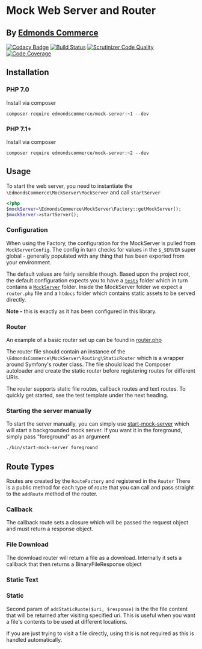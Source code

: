 # Mock Web Server and Router 
## By [Edmonds Commerce](https://www.edmondscommerce.co.uk)

[![Codacy Badge](https://api.codacy.com/project/badge/Grade/a791bb0914a243749b3c9918c70af2da)](https://www.codacy.com/app/edmondscommerce/mock-server?utm_source=github.com&amp;utm_medium=referral&amp;utm_content=edmondscommerce/mock-server&amp;utm_campaign=Badge_Grade) 
[![Build Status](https://travis-ci.org/edmondscommerce/mock-server.svg?branch=master)](https://travis-ci.org/edmondscommerce/mock-server)
[![Scrutinizer Code Quality](https://scrutinizer-ci.com/g/edmondscommerce/mock-server/badges/quality-score.png?b=master)](https://scrutinizer-ci.com/g/edmondscommerce/mock-server/?branch=master)
[![Code Coverage](https://scrutinizer-ci.com/g/edmondscommerce/mock-server/badges/coverage.png?b=master)](https://scrutinizer-ci.com/g/edmondscommerce/mock-server/?branch=master)

## Installation

### PHP 7.0
Install via composer

`composer require edmondscommerce/mock-server:~1 --dev`

### PHP 7.1+
Install via composer

`composer require edmondscommerce/mock-server:~2 --dev`

## Usage
To start the web server, you need to instantiate the `\EdmondsCommerce\MockServer\MockServer` and call `startServer`

```php
<?php
$mockServer=\EdmondsCommerce\MockServer\Factory::getMockServer();
$mockServer->startServer();
```

### Configuration
When using the Factory, the configuration for the MockServer is pulled from `MockServerConfig`.
The config in turn checks for values in the `$_SERVER` super global - generally populated with any thing that has been exported from your environment. 

The default values are fairly sensible though. Based upon the project root, the default configuration expects you to have a [`tests`](./tests) folder which in turn contains a [`MockServer`](./tests/MockServer) folder. Inside the MockServer folder we expect a `router.php` file and a `htdocs` folder which contains static assets to be served directly.
 
**Note -** this is exactly as it has been configured in this library.

### Router

An example of a basic router set up can be found in [router.php](./tests/MockServer/router.php)

The router file should contain an instance of the `\EdmondsCommerce\MockServer\Routing\StaticRouter` which is a wrapper around
Symfony's router class. The file should load the Composer autoloader and create the static router before registering routes for different URIs.

The router supports static file routes, callback routes and text routes.
To quickly get started, see the test template under the next heading.

### Starting the server manually
To start the server manually, you can simply use [start-mock-server](./bin/start-mock-server) which will start a backgrounded mock server. If you want it in the foreground, simply pass "foreground" as an argument

```bash
./bin/start-mock-server foreground
```

## Route Types
Routes are created by the `RouteFactory` and registered in the `Router`
There is a public method for each type of route that you can call and pass straight to the `addRoute` method of the router.

### Callback
The callback route sets a closure which will be passed the request object and must return a response object.

### File Download
The download router will return a file as a download. 
Internally it sets a callback that then returns a BinaryFileResponse object

### Static Text

### Static 
Second param of `addStaticRuote($uri, $response)` is the the file content that will be returned after visiting specified uri.
This is useful when you want a file's contents to be used at different locations.

If you are just trying to visit a file directly, using this is not required as this is handled automatically. 




